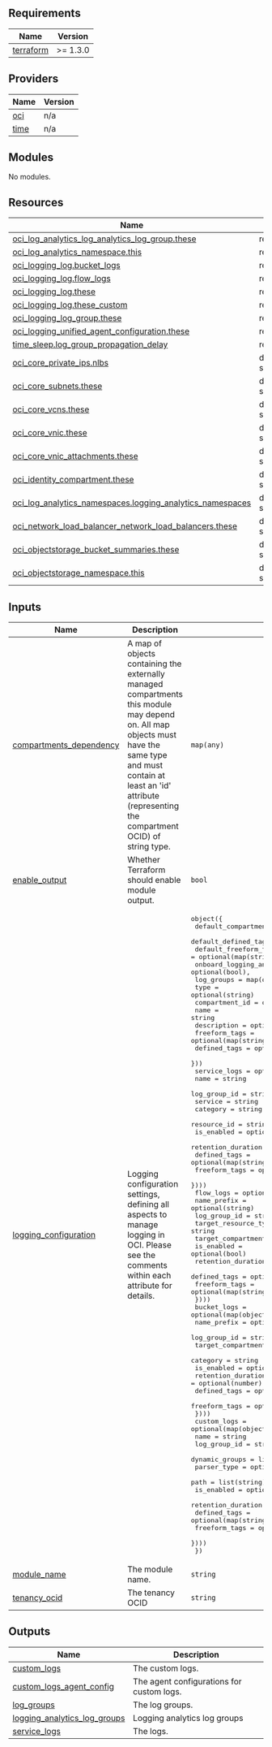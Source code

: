## Requirements

| Name | Version |
|------|---------|
| <a name="requirement_terraform"></a> [terraform](#requirement\_terraform) | >= 1.3.0 |

## Providers

| Name | Version |
|------|---------|
| <a name="provider_oci"></a> [oci](#provider\_oci) | n/a |
| <a name="provider_time"></a> [time](#provider\_time) | n/a |

## Modules

No modules.

## Resources

| Name | Type |
|------|------|
| [oci_log_analytics_log_analytics_log_group.these](https://registry.terraform.io/providers/oracle/oci/latest/docs/resources/log_analytics_log_analytics_log_group) | resource |
| [oci_log_analytics_namespace.this](https://registry.terraform.io/providers/oracle/oci/latest/docs/resources/log_analytics_namespace) | resource |
| [oci_logging_log.bucket_logs](https://registry.terraform.io/providers/oracle/oci/latest/docs/resources/logging_log) | resource |
| [oci_logging_log.flow_logs](https://registry.terraform.io/providers/oracle/oci/latest/docs/resources/logging_log) | resource |
| [oci_logging_log.these](https://registry.terraform.io/providers/oracle/oci/latest/docs/resources/logging_log) | resource |
| [oci_logging_log.these_custom](https://registry.terraform.io/providers/oracle/oci/latest/docs/resources/logging_log) | resource |
| [oci_logging_log_group.these](https://registry.terraform.io/providers/oracle/oci/latest/docs/resources/logging_log_group) | resource |
| [oci_logging_unified_agent_configuration.these](https://registry.terraform.io/providers/oracle/oci/latest/docs/resources/logging_unified_agent_configuration) | resource |
| [time_sleep.log_group_propagation_delay](https://registry.terraform.io/providers/hashicorp/time/latest/docs/resources/sleep) | resource |
| [oci_core_private_ips.nlbs](https://registry.terraform.io/providers/oracle/oci/latest/docs/data-sources/core_private_ips) | data source |
| [oci_core_subnets.these](https://registry.terraform.io/providers/oracle/oci/latest/docs/data-sources/core_subnets) | data source |
| [oci_core_vcns.these](https://registry.terraform.io/providers/oracle/oci/latest/docs/data-sources/core_vcns) | data source |
| [oci_core_vnic.these](https://registry.terraform.io/providers/oracle/oci/latest/docs/data-sources/core_vnic) | data source |
| [oci_core_vnic_attachments.these](https://registry.terraform.io/providers/oracle/oci/latest/docs/data-sources/core_vnic_attachments) | data source |
| [oci_identity_compartment.these](https://registry.terraform.io/providers/oracle/oci/latest/docs/data-sources/identity_compartment) | data source |
| [oci_log_analytics_namespaces.logging_analytics_namespaces](https://registry.terraform.io/providers/oracle/oci/latest/docs/data-sources/log_analytics_namespaces) | data source |
| [oci_network_load_balancer_network_load_balancers.these](https://registry.terraform.io/providers/oracle/oci/latest/docs/data-sources/network_load_balancer_network_load_balancers) | data source |
| [oci_objectstorage_bucket_summaries.these](https://registry.terraform.io/providers/oracle/oci/latest/docs/data-sources/objectstorage_bucket_summaries) | data source |
| [oci_objectstorage_namespace.this](https://registry.terraform.io/providers/oracle/oci/latest/docs/data-sources/objectstorage_namespace) | data source |

## Inputs

| Name | Description | Type | Default | Required |
|------|-------------|------|---------|:--------:|
| <a name="input_compartments_dependency"></a> [compartments\_dependency](#input\_compartments\_dependency) | A map of objects containing the externally managed compartments this module may depend on. All map objects must have the same type and must contain at least an 'id' attribute (representing the compartment OCID) of string type. | `map(any)` | `null` | no |
| <a name="input_enable_output"></a> [enable\_output](#input\_enable\_output) | Whether Terraform should enable module output. | `bool` | `true` | no |
| <a name="input_logging_configuration"></a> [logging\_configuration](#input\_logging\_configuration) | Logging configuration settings, defining all aspects to manage logging in OCI. Please see the comments within each attribute for details. | <pre>object({<br>    default_compartment_id    = string,<br>    default_defined_tags      = optional(map(string)),<br>    default_freeform_tags     = optional(map(string)),<br>    onboard_logging_analytics = optional(bool),<br>    log_groups = map(object({<br>      type           = optional(string)<br>      compartment_id = optional(string)<br>      name           = string<br>      description    = optional(string)<br>      freeform_tags  = optional(map(string))<br>      defined_tags   = optional(map(string))<br>    }))<br>    service_logs = optional(map(object({<br>      name               = string<br>      log_group_id       = string<br>      service            = string<br>      category           = string<br>      resource_id        = string<br>      is_enabled         = optional(bool)<br>      retention_duration = optional(number)<br>      defined_tags       = optional(map(string))<br>      freeform_tags      = optional(map(string))<br>    })))<br>    flow_logs = optional(map(object({<br>      name_prefix            = optional(string)<br>      log_group_id           = string<br>      target_resource_type   = string<br>      target_compartment_ids = list(string)<br>      is_enabled             = optional(bool)<br>      retention_duration     = optional(number)<br>      defined_tags           = optional(map(string))<br>      freeform_tags          = optional(map(string))<br>    })))<br>    bucket_logs = optional(map(object({<br>      name_prefix            = optional(string)<br>      log_group_id           = string<br>      target_compartment_ids = list(string)<br>      category               = string<br>      is_enabled             = optional(bool)<br>      retention_duration     = optional(number)<br>      defined_tags           = optional(map(string))<br>      freeform_tags          = optional(map(string))<br>    })))<br>    custom_logs = optional(map(object({<br>      name               = string<br>      log_group_id       = string<br>      dynamic_groups     = list(string)<br>      parser_type        = optional(string)<br>      path               = list(string)<br>      is_enabled         = optional(bool)<br>      retention_duration = optional(number)<br>      defined_tags       = optional(map(string))<br>      freeform_tags      = optional(map(string))<br>    })))<br>  })</pre> | n/a | yes |
| <a name="input_module_name"></a> [module\_name](#input\_module\_name) | The module name. | `string` | `"logging"` | no |
| <a name="input_tenancy_ocid"></a> [tenancy\_ocid](#input\_tenancy\_ocid) | The tenancy OCID | `string` | `null` | no |

## Outputs

| Name | Description |
|------|-------------|
| <a name="output_custom_logs"></a> [custom\_logs](#output\_custom\_logs) | The custom logs. |
| <a name="output_custom_logs_agent_config"></a> [custom\_logs\_agent\_config](#output\_custom\_logs\_agent\_config) | The agent configurations for custom logs. |
| <a name="output_log_groups"></a> [log\_groups](#output\_log\_groups) | The log groups. |
| <a name="output_logging_analytics_log_groups"></a> [logging\_analytics\_log\_groups](#output\_logging\_analytics\_log\_groups) | Logging analytics log groups |
| <a name="output_service_logs"></a> [service\_logs](#output\_service\_logs) | The logs. |
